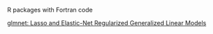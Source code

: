 R packages with Fortran code

[glmnet: Lasso and Elastic-Net Regularized Generalized Linear Models](https://cran.r-project.org/web/packages/glmnet/index.html)
